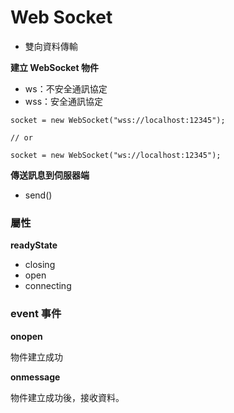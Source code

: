 # Web Socket

* 雙向資料傳輸

**建立 WebSocket 物件**

* ws：不安全通訊協定
* wss：安全通訊協定

```
socket = new WebSocket("wss://localhost:12345");

// or

socket = new WebSocket("ws://localhost:12345");
```

**傳送訊息到伺服器端**

* send()


### 屬性

**readyState**

* closing
* open
* connecting

### event 事件

**onopen**

物件建立成功

**onmessage**

物件建立成功後，接收資料。
